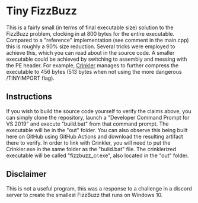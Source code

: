 # Tiny FizzBuzz

This is a fairly small (in terms of final executable size) solution to the FizzBuzz problem, clocking in at 800 bytes for the entire executable.
Compared to a "reference" implementation (see comment in the main.cpp) this is roughly a 90% size reduction. Several tricks were employed to achieve this, which you can read about in the source code.
A smaller executable could be achieved by switching to assembly and messing with the PE header. For example, [Crinkler](https://github.com/runestubbe/Crinkler) manages to further compress the executable to 456 bytes (513 bytes when not using the more dangerous /TINYIMPORT flag).

## Instructions

If you wish to build the source code yourself to verify the claims above, you can simply clone the repository, launch a "Developer Command Prompt for VS 2019" and execute "build.bat" from that command prompt. The executable will be in the "out" folder. You can also observe this being built here on GitHub using GitHub Actions and download the resulting artifact there to verify.
In order to link with Crinkler, you will need to put the Crinkler.exe in the same folder as the "build.bat" file. The crinklerized executable will be called "fizzbuzz_cr.exe", also located in the "out" folder.

## Disclaimer

This is not a useful program, this was a response to a challenge in a discord server to create the smallest FizzBuzz that runs on Windows 10.
